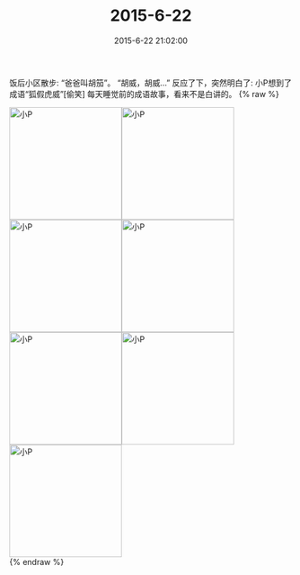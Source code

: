 ﻿---
title: "2015-6-22"
date: 2015-6-22 21:02:00
tags:
categories: 妈妈
---
饭后小区散步:
“爸爸叫胡笳”。
“胡威，胡威…”
反应了下，突然明白了:
小P想到了成语“狐假虎威”[偷笑]
每天睡觉前的成语故事，看来不是白讲的。
{% raw %}
<div style="width:500 px">
<div style="float:left; width:100 px"><img src="/images/微信图片_20171011094918.jpg" width="200" alt="小P"></div>
<div style="float:left; width:100 px"><img src="/images/微信图片_20171011094933.jpg" width="200" alt="小P"></div>
<div style="float:left; width:100 px"><img src="/images/微信图片_20171011094944.jpg" width="200" alt="小P"></div>
<div style="float:left; width:100 px"><img src="/images/微信图片_20171011094953.jpg" width="200" alt="小P"></div>
<div style="float:left; width:100 px"><img src="/images/微信图片_20171011095003.jpg" width="200" alt="小P"></div>
<div style="float:left; width:100 px"><img src="/images/微信图片_20171011095012.jpg" width="200" alt="小P"></div>
<div style="float:left; width:100 px"><img src="/images/微信图片_20171011095022.jpg" width="200" alt="小P"></div>
<div style="clear:both"></div>
</div>
{% endraw %}